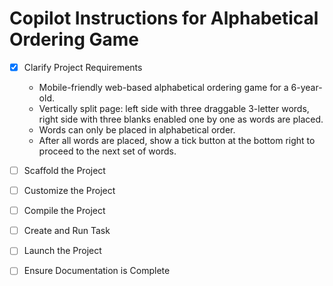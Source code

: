 # Copilot Instructions for Alphabetical Ordering Game

- [x] Clarify Project Requirements
  - Mobile-friendly web-based alphabetical ordering game for a 6-year-old.
  - Vertically split page: left side with three draggable 3-letter words, right side with three blanks enabled one by one as words are placed.
  - Words can only be placed in alphabetical order.
  - After all words are placed, show a tick button at the bottom right to proceed to the next set of words.

- [ ] Scaffold the Project
- [ ] Customize the Project
- [ ] Compile the Project
- [ ] Create and Run Task
- [ ] Launch the Project
- [ ] Ensure Documentation is Complete
